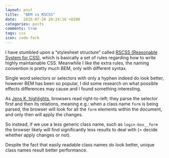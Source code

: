 ```yaml
---
layout: post
title:  "BEM vs RSCSS"
date:   2016-07-26 20:24:16 +0200
categories: posts
comments: true
tags: css
icon: code-fork
---
```

I have stumbled upon a “stylesheet structure” called [RSCSS (Reasonable System for CSS)](https://github.com/rstacruz/rscss), which is basically a set of rules regarding how to write highly maintainable CSS. Meanwhile I like the extra rules, the naming convention is pretty much BEM, only with different syntax.

Single word selectors or selectors with only a hyphen indeed do look better, however BEM has been so popular, I did some research on what possible effects differences may cause and I found something interesting.

As [Jens K. highlights](https://www.designernews.co/stories/43322-rscss), browsers read right-to-left; they parse the selector first and then its relations, meaning e.g.: when a class name `form` is being parsed, the browser will look for all the `form` elements within the document, and only then will apply the changes.

So instead, if we use a less generic class name, such as `login-box__form` the browser likely will find significantly less results to deal with (= decide whether apply changes or not).

Despite the fact that easily readable class names do look better, unique class names result better performance.
